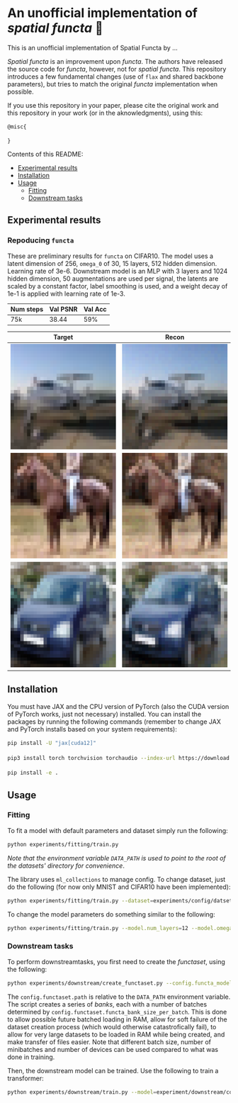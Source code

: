 # An unofficial implementation of *spatial functa* 🌌

This is an unofficial implementation of Spatial Functa by ...

*Spatial functa* is an improvement upon *functa*. The authors have released the source code for *functa*, however, not for *spatial functa*. This repository introduces a few fundamental changes (use of `flax` and shared backbone parameters), but tries to match the original *functa* implementation when possible.

If you use this repository in your paper, please cite the original work and this repository in your work (or in the aknowledgments), using this:

```
@misc{

}
```

Contents of this README:

- [Experimental results](#experimental-results)
- [Installation](#installation)
- [Usage](#usage)
    - [Fitting](#fitting)
    - [Downstream tasks](#downstream-tasks)

## Experimental results

### Repoducing `functa`

These are preliminary results for `functa` on CIFAR10. The model uses a latent dimension of 256, `omega_0` of 30, 15 layers, 512 hidden dimension. Learning rate of 3e-6. Downstream model is an MLP with 3 layers and 1024 hidden dimension, 50 augmentations are used per signal, the latents are scaled by a constant factor, label smoothing is used, and a weight decay of 1e-1 is applied with learning rate of 1e-3.


| Num steps| Val PSNR | Val Acc |
|------|-----|-----|
|75k| 38.44| 59% |

|Target| Recon|
|-----|----|
| <img src="assets/media_images_val_images_target_4.png"> | <img src="assets/media_images_val_images_recon_4.png" > |
| <img src="assets/media_images_val_images_target_0.png" > | <img src="assets/media_images_val_images_recon_0.png" > |
| <img src="assets/media_images_val_images_target_1.png" > | <img src="assets/media_images_val_images_recon_1.png" > |



## Installation
You must have JAX and the CPU version of PyTorch (also the CUDA version of PyTorch works, just not necessary) installed. You can install the packages by running the following commands (remember to change JAX and PyTorch installs based on your system requirements):
```bash
pip install -U "jax[cuda12]"

pip3 install torch torchvision torchaudio --index-url https://download.pytorch.org/whl/cpu

pip install -e .
```

## Usage
### Fitting
To fit a model with default parameters and dataset simply run the following:

```bash
python experiments/fitting/train.py
```

*Note that the environment variable `DATA_PATH` is used to point to the root of the datasets' directory for convenience*.

The library uses `ml_collections` to manage config. To change dataset, just do the following (for now only MNIST and CIFAR10 have been implemented):

```bash
python experiments/fitting/train.py --dataset=experiments/config/datset.py:mnist
```

To change the model parameters do something similar to the following:

```bash
python experiments/fitting/train.py --model.num_layers=12 --model.omega_0=15
```

### Downstream tasks

To perform downstreamtasks, you first need to create the *functaset*, using the following:

```bash
python experiments/downstream/create_functaset.py --config.functa_model_dir='path_to_experiment_folder' --config.functaset.path=spatial_cifar10
```

The `config.functaset.path` is relative to the `DATA_PATH` environment variable. The script creates a series of *banks*, each with a number of batches determined by `config.functaset.functa_bank_size_per_batch`. This is done to allow possible future batched loading in RAM, allow for soft failure of the dataset creation process (which would otherwise catastrofically fail), to allow for very large datasets to be loaded in RAM while being created, and make transfer of files easier. Note that different batch size, number of minibatches and number of devices can be used compared to what was done in training.

Then, the downstream model can be trained. Use the following to train a transformer:

```bash
python experiments/downstream/train.py --model=experiment/downstream/config/classifier_model.py:transformer --config.functaset.path=spatial_cifar10
```

